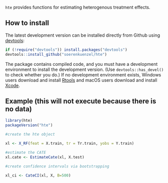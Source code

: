 `hte` provides functions for estimating heterogenous treatment effects. 

## How to install

The latest development version can be installed directly from Github using [devtools](https://github.com/hadley/devtools):

```R
if (!require("devtools")) install.packages("devtools")
devtools::install_github("soerenkuenzel/hte")
```

The package contains compiled code, and you must have a development environment to install the development version. (Use `devtools::has_devel()` to check whether you do.) If no development environment exists, Windows users download and install [Rtools](https://cran.r-project.org/bin/windows/Rtools/) and macOS users download and install [Xcode](https://itunes.apple.com/us/app/xcode/id497799835).


## Example (this will not execute because there is no data)

```R
library(hte)
packageVersion("hte")

#create the hte object

xl <- X_RF(feat = X.train, tr = Tr.train, yobs = Y.train)

#estimate the CATE
xl.cate <- EstimateCate(xl, X.test)

#create confidence intervals via bootstrapping

xl_ci <- CateCI(xl, X, B=500)
```

